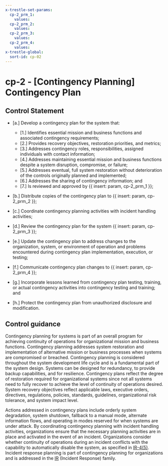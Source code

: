 ```yaml
---
x-trestle-set-params:
  cp-2_prm_1:
    values:
  cp-2_prm_2:
    values:
  cp-2_prm_3:
    values:
  cp-2_prm_4:
    values:
x-trestle-global:
  sort-id: cp-02
---
```


# cp-2 - \[Contingency Planning\] Contingency Plan

## Control Statement

- \[a.\] Develop a contingency plan for the system that:

  - \[1.\] Identifies essential mission and business functions and associated contingency requirements;
  - \[2.\] Provides recovery objectives, restoration priorities, and metrics;
  - \[3.\] Addresses contingency roles, responsibilities, assigned individuals with contact information;
  - \[4.\] Addresses maintaining essential mission and business functions despite a system disruption, compromise, or failure;
  - \[5.\] Addresses eventual, full system restoration without deterioration of the controls originally planned and implemented;
  - \[6.\] Addresses the sharing of contingency information; and
  - \[7.\] Is reviewed and approved by {{ insert: param, cp-2_prm_1 }};

- \[b.\] Distribute copies of the contingency plan to {{ insert: param, cp-2_prm_2 }};

- \[c.\] Coordinate contingency planning activities with incident handling activities;

- \[d.\] Review the contingency plan for the system {{ insert: param, cp-2_prm_3 }};

- \[e.\] Update the contingency plan to address changes to the organization, system, or environment of operation and problems encountered during contingency plan implementation, execution, or testing;

- \[f.\] Communicate contingency plan changes to {{ insert: param, cp-2_prm_4 }};

- \[g.\] Incorporate lessons learned from contingency plan testing, training, or actual contingency activities into contingency testing and training; and

- \[h.\] Protect the contingency plan from unauthorized disclosure and modification.

## Control guidance

Contingency planning for systems is part of an overall program for achieving continuity of operations for organizational mission and business functions. Contingency planning addresses system restoration and implementation of alternative mission or business processes when systems are compromised or breached. Contingency planning is considered throughout the system development life cycle and is a fundamental part of the system design. Systems can be designed for redundancy, to provide backup capabilities, and for resilience. Contingency plans reflect the degree of restoration required for organizational systems since not all systems need to fully recover to achieve the level of continuity of operations desired. System recovery objectives reflect applicable laws, executive orders, directives, regulations, policies, standards, guidelines, organizational risk tolerance, and system impact level.

Actions addressed in contingency plans include orderly system degradation, system shutdown, fallback to a manual mode, alternate information flows, and operating in modes reserved for when systems are under attack. By coordinating contingency planning with incident handling activities, organizations ensure that the necessary planning activities are in place and activated in the event of an incident. Organizations consider whether continuity of operations during an incident conflicts with the capability to automatically disable the system, as specified in [IR-4(5)](#ir-4.5). Incident response planning is part of contingency planning for organizations and is addressed in the [IR](#ir) (Incident Response) family.
